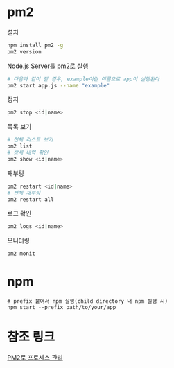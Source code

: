 # pm2

설치
```bash
npm install pm2 -g
pm2 version
```

Node.js Server를 pm2로 실행
```bash
# 다음과 같이 할 경우, example이란 이름으로 app이 실행된다
pm2 start app.js --name "example"
```

정지
```bash
pm2 stop <id|name>
```

목록 보기
```bash
# 전체 리스트 보기
pm2 list
# 상세 내역 확인
pm2 show <id|name>
```

재부팅
```bash
pm2 restart <id|name>
# 전체 재부팅
pm2 restart all
```

로그 확인
```bash
pm2 logs <id|name>
```

모니터링
```bash
pm2 monit
```

# npm
```ㅡbash
# prefix 붙여서 npm 실행(child directory 내 npm 실행 시)
npm start --prefix path/to/your/app
```

# 참조 링크
[PM2로 프로세스 관리](https://blog.outsider.ne.kr/1197)